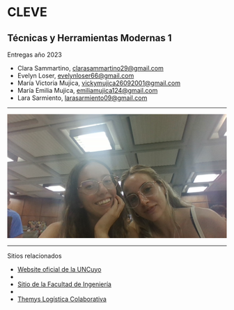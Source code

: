 # CLEVE
## Técnicas y Herramientas Modernas 1
Entregas año 2023
* Clara Sammartino, <clarasammartino29@gmail.com>
* Evelyn Loser, <evelynloser66@gmail.com>
* María Victoria Mujica, <vickymujica26092001@gmail.com>
* María Emilia Mujica, <emiliamujica124@gmail.com>
* Lara Sarmiento, <larasarmiento09@gmail.com>

<hr>

![cambiar foto](WIN_20230315_19_35_23_Pro.jpg)

<hr>
Sitios relacionados

* [Website oficial de la UNCuyo](http://www.uncu.edu.ar)
* 
* [Sitio de la Facultad de Ingeniería](http://fing.uncu.edu.ar)
* 
* [Themys Logística Colaborativa](http://themys.sid.uncu.edu.ar)

